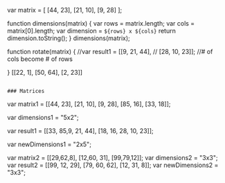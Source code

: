   var matrix = [
    [44, 23],
    [21, 10],
    [9, 28]
  ];

  function dimensions(matrix) {
    var rows = matrix.length;
    var cols = matrix[0].length;
    var dimension = `${rows} x ${cols}`
    return dimension.toString();
  }
  dimensions(matrix);

  function rotate(matrix) {
    //var result1 = [[9, 21, 44],
    //  [28, 10, 23]];
    //# of cols become # of rows

  }
[[22, 1],
 [50, 64],
 [2, 23]]
```

### Matrices

```
var matrix1 = [[44, 23],
               [21, 10],
               [9, 28],
               [85, 16],
               [33, 18]];

var dimensions1 = "5x2";

var result1 = [[33, 85,9, 21, 44],
               [18, 16, 28, 10, 23]];

var newDimensions1 = "2x5";

var matrix2 = [[29,62,8], [12,60, 31], [99,79,12]];
var dimensions2 = "3x3";
var result2 = [[99, 12, 29], [79, 60, 62], [12, 31, 8]];
var newDimensions2 = "3x3";
```
